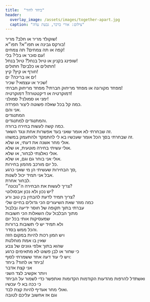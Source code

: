 ```yaml
---
title:  "ביחד לחוד"
header:
  overlay_image: /assets/images/together-apart.jpg
  caption: "צילום: אורי ברכר, גבעת עדה"
---
```

שוקולד מריר או חלב? מריר!<!--more-->  
בורקס גבינה או תפו״א? תפו״א!  
קפה או תה צמחים? תה צמחים!  
עם סוכר או בלי? בלי!  
שופינג בקניון או טיול בנחל? טיול בנחל!  
חתולים או כלבים? חתולים!  
חורף או קיץ? קיץ!  
ים או בריכה? ים!  
שכיר או עצמאי? שכיר!  
מפחד מקורונה או מפחד מריחוק חברתי? מפחד מריחוק חברתי!  
דמוקרטיה או דיקטטורה? דמוקרטיה!  
ימני או סמולני? סמולני!  
כמה קל בכל שאלה פשוטה ליצור הפרדה.  
אני והם.  
המתנגדים  
והמתנגדים למתנגדים.  
כמה קשה לעשות בחירה ברורה.  
זה שבחרתי לא אומר שאני בעד אפשרות אחת ונגד השאר.  
זה שבחרתי בסך הכל אומר שעכשיו בא לי להתמקד ולהתעמק במשהו.  
אולי מחר אשנה את דעתי, או שלא.  
אולי עשיתי בחירה מוטעית, או שלא.  
אולי נאלצתי לבחור, או שלא.  
אולי אני בוחר גם וגם, או שלא.  
כל יום מורכב מהמון בחירות.  
סך הבחירות שעשיתי הן מי שאני כרגע,  
אבל אני תמיד יכול לשנות.  
לבחור אחרת.  
צריך לעשות את הבחירה ה״נכונה״?  
יש נכון ולא נכון אבסולוטי?  
צריך תמיד לדעת להבחין בין טוב ורע?  
כמה מוזר שאת השיעורים הכי גדולים בחיים שלי  
עברתי בתוך תקופה של חוסר ידיעה ובלבול  
מתוך הבלבול עלו השאלות הכי חשובות  
שמעסיקות אותי בכל יום  
ולא תמיד יש לי תשובות ברורות  
והכל ממש בסדר.  
ויש המון רכות להיות במקום הזה  
שאין בו אמת מוחלטת  
שהוא בתוך אלפי גוונים של צבע  
כי שחור או לבן פשוט לא מתאימים כרגע  
ויש לי עוד דעה אחד ששמרתי לסוף:  
ביחד או לחוד? ביחד!  
אני קצת אדבר  
ויותר אקשיב לצד השני  
ואשתדל להרפות מהדעות הקודמות הקדומות
ואתפשר כדי לשמור על הביחד  
כי ככה בא לי עכשיו  
ואולי מחר אעדיף להיות קצת לבד.  
וגם אז אחשוב עליכם לטובה
